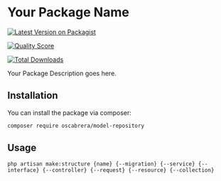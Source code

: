 # Your Package Name


[![Latest Version on Packagist](https://img.shields.io/packagist/v/oscabrera/model-repository.svg?style=flat-square)](https://packagist.org/packages/oscabrera/model-repository)

[![Quality Score](https://img.shields.io/scrutinizer/g/oscabrera/model-repository.svg?style=flat-square)](https://scrutinizer-ci.com/g/oscabrera/model-repository)

[![Total Downloads](https://img.shields.io/packagist/dt/oscabrera/model-repository.svg?style=flat-square)](https://packagist.org/packages/oscabrera/model-repository)

Your Package Description goes here.

## Installation

You can install the package via composer:

```bash
composer require oscabrera/model-repository
```

## Usage

```shell
php artisan make:structure {name} {--migration} {--service} {--interface} {--controller} {--request} {--resource} {--collection}
```


